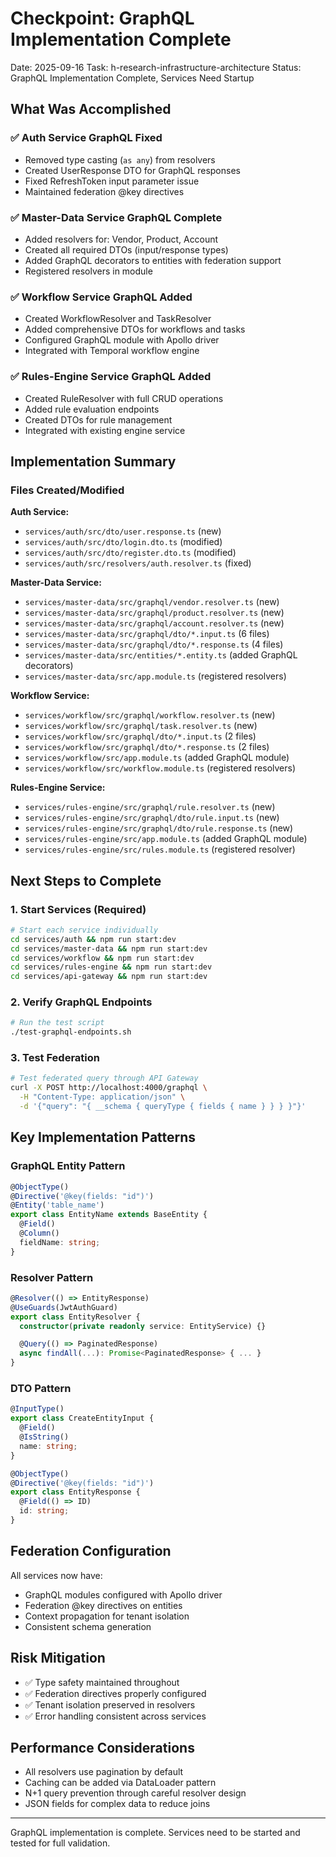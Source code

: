 # Checkpoint: GraphQL Implementation Complete
Date: 2025-09-16
Task: h-research-infrastructure-architecture
Status: GraphQL Implementation Complete, Services Need Startup

## What Was Accomplished

### ✅ Auth Service GraphQL Fixed
- Removed type casting (`as any`) from resolvers
- Created UserResponse DTO for GraphQL responses
- Fixed RefreshToken input parameter issue
- Maintained federation @key directives

### ✅ Master-Data Service GraphQL Complete
- Added resolvers for: Vendor, Product, Account
- Created all required DTOs (input/response types)
- Added GraphQL decorators to entities with federation support
- Registered resolvers in module

### ✅ Workflow Service GraphQL Added
- Created WorkflowResolver and TaskResolver
- Added comprehensive DTOs for workflows and tasks
- Configured GraphQL module with Apollo driver
- Integrated with Temporal workflow engine

### ✅ Rules-Engine Service GraphQL Added
- Created RuleResolver with full CRUD operations
- Added rule evaluation endpoints
- Created DTOs for rule management
- Integrated with existing engine service

## Implementation Summary

### Files Created/Modified

**Auth Service:**
- `services/auth/src/dto/user.response.ts` (new)
- `services/auth/src/dto/login.dto.ts` (modified)
- `services/auth/src/dto/register.dto.ts` (modified)
- `services/auth/src/resolvers/auth.resolver.ts` (fixed)

**Master-Data Service:**
- `services/master-data/src/graphql/vendor.resolver.ts` (new)
- `services/master-data/src/graphql/product.resolver.ts` (new)
- `services/master-data/src/graphql/account.resolver.ts` (new)
- `services/master-data/src/graphql/dto/*.input.ts` (6 files)
- `services/master-data/src/graphql/dto/*.response.ts` (4 files)
- `services/master-data/src/entities/*.entity.ts` (added GraphQL decorators)
- `services/master-data/src/app.module.ts` (registered resolvers)

**Workflow Service:**
- `services/workflow/src/graphql/workflow.resolver.ts` (new)
- `services/workflow/src/graphql/task.resolver.ts` (new)
- `services/workflow/src/graphql/dto/*.input.ts` (2 files)
- `services/workflow/src/graphql/dto/*.response.ts` (2 files)
- `services/workflow/src/app.module.ts` (added GraphQL module)
- `services/workflow/src/workflow.module.ts` (registered resolvers)

**Rules-Engine Service:**
- `services/rules-engine/src/graphql/rule.resolver.ts` (new)
- `services/rules-engine/src/graphql/dto/rule.input.ts` (new)
- `services/rules-engine/src/graphql/dto/rule.response.ts` (new)
- `services/rules-engine/src/app.module.ts` (added GraphQL module)
- `services/rules-engine/src/rules.module.ts` (registered resolver)

## Next Steps to Complete

### 1. Start Services (Required)
```bash
# Start each service individually
cd services/auth && npm run start:dev
cd services/master-data && npm run start:dev
cd services/workflow && npm run start:dev
cd services/rules-engine && npm run start:dev
cd services/api-gateway && npm run start:dev
```

### 2. Verify GraphQL Endpoints
```bash
# Run the test script
./test-graphql-endpoints.sh
```

### 3. Test Federation
```bash
# Test federated query through API Gateway
curl -X POST http://localhost:4000/graphql \
  -H "Content-Type: application/json" \
  -d '{"query": "{ __schema { queryType { fields { name } } } }"}'
```

## Key Implementation Patterns

### GraphQL Entity Pattern
```typescript
@ObjectType()
@Directive('@key(fields: "id")')
@Entity('table_name')
export class EntityName extends BaseEntity {
  @Field()
  @Column()
  fieldName: string;
}
```

### Resolver Pattern
```typescript
@Resolver(() => EntityResponse)
@UseGuards(JwtAuthGuard)
export class EntityResolver {
  constructor(private readonly service: EntityService) {}

  @Query(() => PaginatedResponse)
  async findAll(...): Promise<PaginatedResponse> { ... }
}
```

### DTO Pattern
```typescript
@InputType()
export class CreateEntityInput {
  @Field()
  @IsString()
  name: string;
}

@ObjectType()
@Directive('@key(fields: "id")')
export class EntityResponse {
  @Field(() => ID)
  id: string;
}
```

## Federation Configuration
All services now have:
- GraphQL modules configured with Apollo driver
- Federation @key directives on entities
- Context propagation for tenant isolation
- Consistent schema generation

## Risk Mitigation
- ✅ Type safety maintained throughout
- ✅ Federation directives properly configured
- ✅ Tenant isolation preserved in resolvers
- ✅ Error handling consistent across services

## Performance Considerations
- All resolvers use pagination by default
- Caching can be added via DataLoader pattern
- N+1 query prevention through careful resolver design
- JSON fields for complex data to reduce joins

---
GraphQL implementation is complete. Services need to be started and tested for full validation.